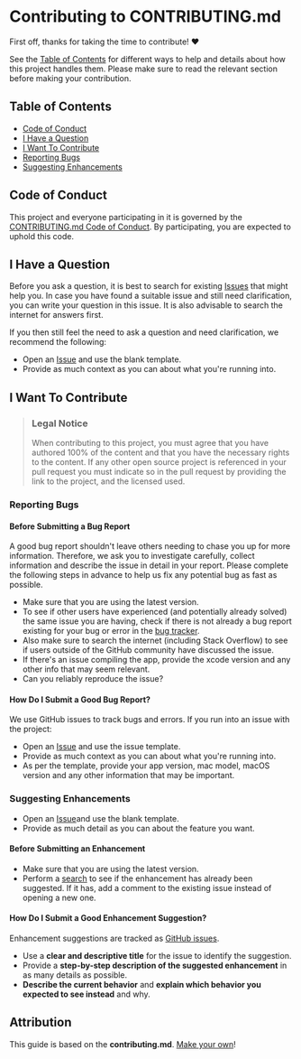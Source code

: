 # Contributing to CONTRIBUTING.md

First off, thanks for taking the time to contribute! ❤️

See the [Table of Contents](#table-of-contents) for different ways to help and details about how this project handles them. Please make sure to read the relevant section before making your contribution.


## Table of Contents

- [Code of Conduct](#code-of-conduct)
- [I Have a Question](#i-have-a-question)
- [I Want To Contribute](#i-want-to-contribute)
- [Reporting Bugs](#reporting-bugs)
- [Suggesting Enhancements](#suggesting-enhancements)


## Code of Conduct

This project and everyone participating in it is governed by the
[CONTRIBUTING.md Code of Conduct](CODE_OF_CONDUCT.md).
By participating, you are expected to uphold this code.


## I Have a Question

Before you ask a question, it is best to search for existing [Issues](https://github.com/cshariq/Sapphire/issues) that might help you. In case you have found a suitable issue and still need clarification, you can write your question in this issue. It is also advisable to search the internet for answers first.

If you then still feel the need to ask a question and need clarification, we recommend the following:

- Open an [Issue](https://github.com/cshariq/Sapphire/issues/new) and use the blank template.
- Provide as much context as you can about what you're running into.

## I Want To Contribute

> ### Legal Notice 
> When contributing to this project, you must agree that you have authored 100% of the content and that you have the necessary rights to the content. If any other open source project is referenced in your pull request you must indicate so in the pull request by providing the link to the project, and the licensed used.

### Reporting Bugs


#### Before Submitting a Bug Report

A good bug report shouldn't leave others needing to chase you up for more information. Therefore, we ask you to investigate carefully, collect information and describe the issue in detail in your report. Please complete the following steps in advance to help us fix any potential bug as fast as possible.

- Make sure that you are using the latest version.
- To see if other users have experienced (and potentially already solved) the same issue you are having, check if there is not already a bug report existing for your bug or error in the [bug tracker](issues?q=label%3Abug).
- Also make sure to search the internet (including Stack Overflow) to see if users outside of the GitHub community have discussed the issue.
- If there's an issue compiling the app, provide the xcode version and any other info that may seem relevant.
- Can you reliably reproduce the issue?

#### How Do I Submit a Good Bug Report?

We use GitHub issues to track bugs and errors. If you run into an issue with the project:

- Open an [Issue](https://github.com/cshariq/Sapphire/issues/new) and use the issue template.
- Provide as much context as you can about what you're running into.
- As per the template, provide your app version, mac model, macOS version and any other information that may be important.


### Suggesting Enhancements
- Open an [Issue](https://github.com/cshariq/Sapphire/issues/new)and use the blank template.
- Provide as much detail as you can about the feature you want.

#### Before Submitting an Enhancement

- Make sure that you are using the latest version.
- Perform a [search](https://github.com/cshariq/Sapphire/issues) to see if the enhancement has already been suggested. If it has, add a comment to the existing issue instead of opening a new one.

#### How Do I Submit a Good Enhancement Suggestion?

Enhancement suggestions are tracked as [GitHub issues](https://github.com/cshariq/Sapphire/issues).

- Use a **clear and descriptive title** for the issue to identify the suggestion.
- Provide a **step-by-step description of the suggested enhancement** in as many details as possible.
- **Describe the current behavior** and **explain which behavior you expected to see instead** and why.


## Attribution
This guide is based on the **contributing.md**. [Make your own](https://contributing.md/)!
